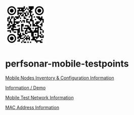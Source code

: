 <img src="github-UMNet-perfsonar-mobile-testpoints.png" alt="drawing" width="128"/>

# perfsonar-mobile-testpoints

[Mobile Nodes Inventory & Configuration Information](https://docs.google.com/spreadsheets/d/1Vc2hv-esrzdcLmnb8P4PwONJg5gYoUfiqqdqfpNk68w/edit#gid=1244150512)

[Information / Demo](https://github.com/UMNET-perfSONAR/demo-perfsonar-mobile)

[Mobile Test Network Information](https://docs.google.com/spreadsheets/d/1oAQGvXPUDgLgI6YGvzLgFUjodX5lPotkMwzOojqjODw/edit#gid=527194913)


[MAC Address Information](https://docs.google.com/spreadsheets/d/1oAQGvXPUDgLgI6YGvzLgFUjodX5lPotkMwzOojqjODw/edit#gid=1332050743)
